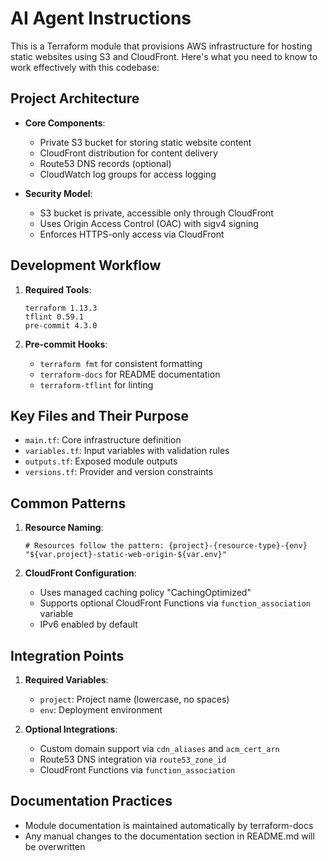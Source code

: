 # AI Agent Instructions

This is a Terraform module that provisions AWS infrastructure for hosting static websites using S3 and CloudFront. Here's what you need to know to work effectively with this codebase:

## Project Architecture

- **Core Components**:

  - Private S3 bucket for storing static website content
  - CloudFront distribution for content delivery
  - Route53 DNS records (optional)
  - CloudWatch log groups for access logging

- **Security Model**:
  - S3 bucket is private, accessible only through CloudFront
  - Uses Origin Access Control (OAC) with sigv4 signing
  - Enforces HTTPS-only access via CloudFront

## Development Workflow

1. **Required Tools**:

   ```
   terraform 1.13.3
   tflint 0.59.1
   pre-commit 4.3.0
   ```

2. **Pre-commit Hooks**:
   - `terraform fmt` for consistent formatting
   - `terraform-docs` for README documentation
   - `terraform-tflint` for linting

## Key Files and Their Purpose

- `main.tf`: Core infrastructure definition
- `variables.tf`: Input variables with validation rules
- `outputs.tf`: Exposed module outputs
- `versions.tf`: Provider and version constraints

## Common Patterns

1. **Resource Naming**:

   ```hcl
   # Resources follow the pattern: {project}-{resource-type}-{env}
   "${var.project}-static-web-origin-${var.env}"
   ```

2. **CloudFront Configuration**:
   - Uses managed caching policy "CachingOptimized"
   - Supports optional CloudFront Functions via `function_association` variable
   - IPv6 enabled by default

## Integration Points

1. **Required Variables**:

   - `project`: Project name (lowercase, no spaces)
   - `env`: Deployment environment

2. **Optional Integrations**:
   - Custom domain support via `cdn_aliases` and `acm_cert_arn`
   - Route53 DNS integration via `route53_zone_id`
   - CloudFront Functions via `function_association`

## Documentation Practices

- Module documentation is maintained automatically by terraform-docs
- Any manual changes to the documentation section in README.md will be overwritten
